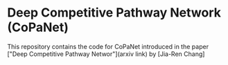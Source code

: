 # Deep Competitive Pathway Network (CoPaNet)

This repository contains the code for CoPaNet introduced in the paper ["Deep Competitive Pathway Networ"](arxiv link) by [Jia-Ren Chang]
